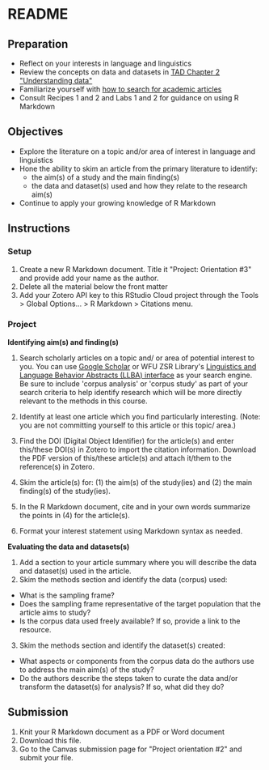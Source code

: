 # README

<!-- REMEMBER: 
You can preview a formatted version of this README.md document by clicking the 'Preview' button in the RStudio toolbar.
-->

## Preparation

- Reflect on your interests in language and linguistics
- Review the concepts on data and datasets in [TAD Chapter 2 "Understanding data"](https://lin380.github.io/coursebook/understanding-data.html)
- Familiarize yourself with [how to search for academic articles](https://guides.zsr.wfu.edu/c.php?g=34575&p=221095)
- Consult Recipes 1 and 2 and Labs 1 and 2 for guidance on using R Markdown


## Objectives

- Explore the literature on a topic and/or area of interest in language and linguistics
- Hone the ability to skim an article from the primary literature to identify:
  - the aim(s) of a study and the main finding(s)
  - the data and dataset(s) used and how they relate to the research aim(s)
- Continue to apply your growing knowledge of R Markdown

## Instructions

### Setup

1. Create a new R Markdown document. Title it "Project: Orientation #3" and provide add your name as the author. 
2. Delete all the material below the front matter
3. Add your Zotero API key to this RStudio Cloud project through the Tools > Global Options... > R Markdown > Citations menu.

### Project

**Identifying aim(s) and finding(s)**

1. Search scholarly articles on a topic and/ or area of potential interest to you. You can use [Google Scholar](https://scholar.google.com/) or WFU ZSR Library's [Linguistics and Language Behavior Abstracts (LLBA) interface](http://zsr.wfu.edu/databases/purl/28783) as your search engine. Be sure to include 'corpus analysis' or 'corpus study' as part of your search criteria to help identify research which will be more directly relevant to the methods in this course.

2. Identify at least one article which you find particularly interesting. (Note: you are not committing yourself to this article or this topic/ area.) 

3. Find the DOI (Digital Object Identifier) for the article(s) and enter this/these DOI(s) in Zotero to import the citation information. Download the PDF version of this/these article(s) and attach it/them to the reference(s) in Zotero.

4. Skim the article(s) for: (1) the aim(s) of the study(ies) and (2) the main finding(s) of the study(ies).

5. In the R Markdown document, cite and in your own words summarize the points in (4) for the article(s).

6. Format your interest statement using Markdown syntax as needed.

**Evaluating the data and datasets(s)**

1. Add a section to your article summary where you will describe the data and dataset(s) used in the article. 
2. Skim the methods section and identify the data (corpus) used: 
  - What is the sampling frame?
  - Does the sampling frame representative of the target population that the article aims to study?
  - Is the corpus data used freely available? If so, provide a link to the resource.
3. Skim the methods section and identify the dataset(s) created:
  - What aspects or components from the corpus data do the authors use to address the main aim(s) of the study?
  - Do the authors describe the steps taken to curate the data and/or transform the dataset(s) for analysis? If so, what did they do?

## Submission

1. Knit your R Markdown document as a PDF or Word document
2. Download this file.
3. Go to the Canvas submission page for "Project orientation #2" and submit your file. 

